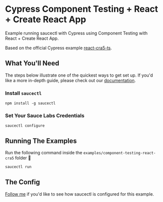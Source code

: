 # Cypress Component Testing + React + Create React App

Example running saucectl with Cypress using Component Testing with
React + Create React App.

Based on the official Cypress example [react-cra5-ts](https://github.com/cypress-io/cypress-component-testing-apps/tree/main/react-cra5-ts).

## What You'll Need

The steps below illustrate one of the quickest ways to get set up. If you'd like
a more in-depth guide, please check out our [documentation](https://docs.saucelabs.com/dev/cli/saucectl/).

### Install `saucectl`

```shell
npm install -g saucectl
```

### Set Your Sauce Labs Credentials

```shell
saucectl configure
```

## Running The Examples

Run the following command inside the `examples/component-testing-react-cra5`
folder :rocket:

```bash
saucectl run
```

## The Config

[Follow me](.sauce/config.yml) if you'd like to see how saucectl is configured
for this example.
